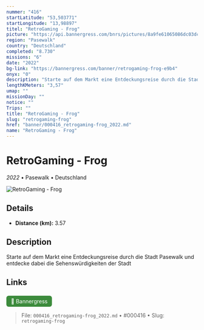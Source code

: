 ```yaml
---
nummer: "416"
startLatitude: "53,503771"
startLongitude: "13,98897"
titel: "RetroGaming - Frog"
picture: "https://api.bannergress.com/bnrs/pictures/8a9fe61065086dc03dcb9410114399a3"
region: "Pasewalk"
country: "Deutschland"
completed: "8.730"
missions: "6"
date: "2022"
bg-link: "https://bannergress.com/banner/retrogaming-frog-e9b4"
onyx: "0"
description: "Starte auf dem Markt eine Entdeckungsreise durch die Stadt Pasewalk und entdecke dabei die Sehenswürdigkeiten der Stadt"
lengthKMeters: "3,57"
umap: ""
missionDay: ""
notice: ""
Trips: ""
title: "RetroGaming - Frog"
slug: "retrogaming-frog"
href: "banner/000416_retrogaming-frog_2022.md"
name: "RetroGaming - Frog"
---
```

# RetroGaming - Frog

*2022* • Pasewalk • Deutschland

![RetroGaming - Frog](https://api.bannergress.com/bnrs/pictures/8a9fe61065086dc03dcb9410114399a3)



## Details
- **Distance (km):** 3.57






## Description
Starte auf dem Markt eine Entdeckungsreise durch die Stadt Pasewalk und entdecke dabei die Sehenswürdigkeiten der Stadt



## Links
<a href="https://bannergress.com/banner/retrogaming-frog-e9b4" style="display:inline-block;margin:6px 8px 0 0;padding:6px 12px;background:#3c8b3c;color:#fff;text-decoration:none;border-radius:6px;">🔗 Bannergress</a>




> File: `000416_retrogaming-frog_2022.md` • #000416 • Slug: `retrogaming-frog`
